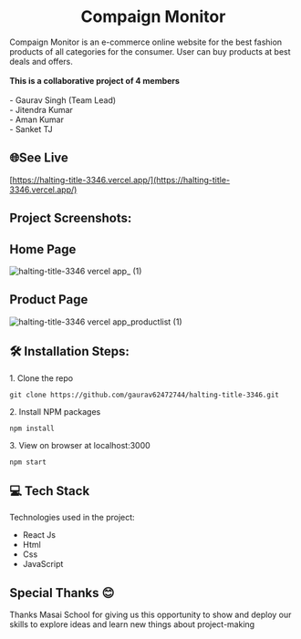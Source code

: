 <h1 align="center" id="title">Compaign Monitor</h1>



<p id="description">Compaign Monitor is an e-commerce online website for the best fashion products of all categories for the consumer. User can buy products at best deals and offers.<br><br><b>This is a collaborative project of 4 members</b><br><br>- Gaurav Singh (Team Lead)<br>- Jitendra Kumar <br>- Aman Kumar <br>- Sanket TJ </p>

<h2>🌐See Live</h2>

[https://halting-title-3346.vercel.app/](https://halting-title-3346.vercel.app/)

<h2>Project Screenshots:</h2>

## Home Page
  
![halting-title-3346 vercel app_ (1)](https://user-images.githubusercontent.com/110033104/214221619-2f1f8726-78a6-4de3-9e11-58aba50b8b4d.png)

## Product Page

![halting-title-3346 vercel app_productlist (1)](https://user-images.githubusercontent.com/110033104/214222238-3ba7bdf8-feba-42a1-946e-bbec868730cf.png)


<h2>🛠️ Installation Steps:</h2>

<p>1. Clone the repo</p>

```
git clone https://github.com/gaurav62472744/halting-title-3346.git
```

<p>2. Install NPM packages</p>

```
npm install
```

<p>3. View on browser at localhost:3000</p>

```
npm start
```

  
  
<h2>💻 Tech Stack</h2>

Technologies used in the project:

*   React Js
*   Html
*   Css
*   JavaScript

<h2>Special Thanks 😊</h2>

<p>Thanks Masai School for giving us this opportunity to show and deploy our skills to explore ideas and learn new things about project-making </p>
